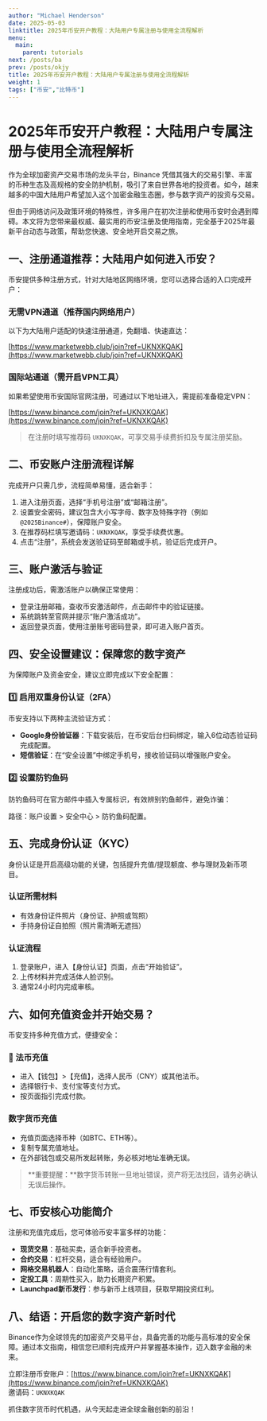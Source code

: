 ```yaml
---
author: "Michael Henderson"
date: 2025-05-03
linktitle: 2025年币安开户教程：大陆用户专属注册与使用全流程解析
menu:
  main:
    parent: tutorials
next: /posts/ba
prev: /posts/okjy
title: 2025年币安开户教程：大陆用户专属注册与使用全流程解析
weight: 1
tags: ["币安","比特币"]
---
```


# 2025年币安开户教程：大陆用户专属注册与使用全流程解析

作为全球加密资产交易市场的龙头平台，Binance 凭借其强大的交易引擎、丰富的币种生态及高规格的安全防护机制，吸引了来自世界各地的投资者。如今，越来越多的中国大陆用户希望加入这个加密金融生态圈，参与数字资产的投资与交易。

但由于网络访问及政策环境的特殊性，许多用户在初次注册和使用币安时会遇到障碍。本文将为您带来最权威、最实用的币安注册及使用指南，完全基于2025年最新平台动态与政策，帮助您快速、安全地开启交易之旅。

## 一、注册通道推荐：大陆用户如何进入币安？

币安提供多种注册方式，针对大陆地区网络环境，您可以选择合适的入口完成开户：

### 无需VPN通道（推荐国内网络用户）

以下为大陆用户适配的快速注册通道，免翻墙、快速直达：

[https://www.marketwebb.club/join?ref=UKNXKQAK](https://www.marketwebb.club/join?ref=UKNXKQAK)

### 国际站通道（需开启VPN工具）

如果希望使用币安国际官网注册，可通过以下地址进入，需提前准备稳定VPN：

[https://www.binance.com/join?ref=UKNXKQAK](https://www.binance.com/join?ref=UKNXKQAK)

> 在注册时填写推荐码 `UKNXKQAK`，可享交易手续费折扣及专属注册奖励。

## 二、币安账户注册流程详解

完成开户只需几步，流程简单易懂，适合新手：

1. 进入注册页面，选择“手机号注册”或“邮箱注册”。  
2. 设置安全密码，建议包含大小写字母、数字及特殊字符（例如 `@2025Binance#`），保障账户安全。  
3. 在推荐码栏填写邀请码：`UKNXKQAK`，享受手续费优惠。  
4. 点击“注册”，系统会发送验证码至邮箱或手机，验证后完成开户。

## 三、账户激活与验证

注册成功后，需激活账户以确保正常使用：

- 登录注册邮箱，查收币安激活邮件，点击邮件中的验证链接。  
- 系统跳转至官网并提示“账户激活成功”。  
- 返回登录页面，使用注册账号密码登录，即可进入账户首页。

## 四、安全设置建议：保障您的数字资产

为保障账户及资金安全，建议立即完成以下安全配置：

### 1️⃣ 启用双重身份认证（2FA）

币安支持以下两种主流验证方式：

- **Google身份验证器**：下载安装后，在币安后台扫码绑定，输入6位动态验证码完成配置。  
- **短信验证**：在“安全设置”中绑定手机号，接收验证码以增强账户安全。

### 2️⃣ 设置防钓鱼码

防钓鱼码可在官方邮件中插入专属标识，有效辨别钓鱼邮件，避免诈骗：

路径：账户设置 > 安全中心 > 防钓鱼码配置。

## 五、完成身份认证（KYC）

身份认证是开启高级功能的关键，包括提升充值/提现额度、参与理财及新币项目。

### 认证所需材料

- 有效身份证件照片（身份证、护照或驾照）  
- 手持身份证自拍照（照片需清晰无遮挡）

### 认证流程

1. 登录账户，进入【身份认证】页面，点击“开始验证”。  
2. 上传材料并完成活体人脸识别。  
3. 通常24小时内完成审核。

## 六、如何充值资金并开始交易？

币安支持多种充值方式，便捷安全：

### 🔹 法币充值

- 进入【钱包】>【充值】，选择人民币（CNY）或其他法币。  
- 选择银行卡、支付宝等支付方式。  
- 按页面指引完成付款。

### 数字货币充值

- 充值页面选择币种（如BTC、ETH等）。  
- 复制专属充值地址。  
- 在外部钱包或交易所发起转账，务必核对地址准确无误。

> **重要提醒：**数字货币转账一旦地址错误，资产将无法找回，请务必确认无误后操作。

## 七、币安核心功能简介

注册和充值完成后，您可体验币安丰富多样的功能：

- **现货交易**：基础买卖，适合新手投资者。  
- **合约交易**：杠杆交易，适合有经验用户。  
- **网格交易机器人**：自动化策略，适合震荡行情套利。  
- **定投工具**：周期性买入，助力长期资产积累。  
- **Launchpad新币发行**：参与新币上线项目，获取早期投资红利。

## 八、结语：开启您的数字资产新时代

Binance作为全球领先的加密资产交易平台，具备完善的功能与高标准的安全保障。通过本文指南，相信您已顺利完成开户并掌握基本操作，迈入数字金融的未来。

立即注册币安账户：[https://www.binance.com/join?ref=UKNXKQAK](https://www.binance.com/join?ref=UKNXKQAK)  
邀请码：`UKNXKQAK`

抓住数字货币时代机遇，从今天起走进全球金融创新的前沿！

